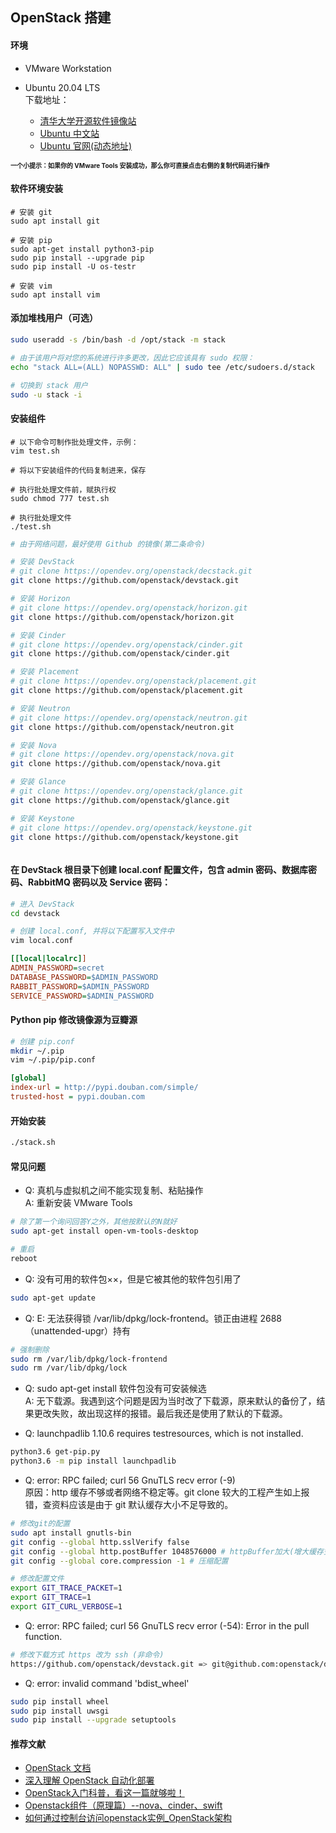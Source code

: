 ## OpenStack 搭建

#### 环境
* VMware Workstation

* Ubuntu 20.04 LTS  
  下载地址：
  * [清华大学开源软件镜像站](https://mirrors.tuna.tsinghua.edu.cn/ubuntu-releases/ '清华大学开源软件镜像站')
  * [Ubuntu 中文站](https://cn.ubuntu.com/download/desktop/ 'cn.ubuntu.com')
  * [Ubuntu 官网(动态地址)](https://ubuntu.com/download/desktop/thank-you?version=20.04.4&architecture=amd64 'ubuntu.com')

**<font size=1>一个小提示：如果你的 VMware Tools 安装成功，那么你可直接点击右侧的复制代码进行操作</font>**

#### 软件环境安装
```
# 安装 git
sudo apt install git

# 安装 pip
sudo apt-get install python3-pip
sudo pip install --upgrade pip
sudo pip install -U os-testr

# 安装 vim
sudo apt install vim
```

#### 添加堆栈用户（可选）
``` bash
sudo useradd -s /bin/bash -d /opt/stack -m stack

# 由于该用户将对您的系统进行许多更改，因此它应该具有 sudo 权限：
echo "stack ALL=(ALL) NOPASSWD: ALL" | sudo tee /etc/sudoers.d/stack

# 切换到 stack 用户
sudo -u stack -i
```

#### 安装组件
```
# 以下命令可制作批处理文件，示例：
vim test.sh

# 将以下安装组件的代码复制进来，保存

# 执行批处理文件前，赋执行权
sudo chmod 777 test.sh

# 执行批处理文件
./test.sh
```

``` bash
# 由于网络问题，最好使用 Github 的镜像(第二条命令)

# 安装 DevStack
# git clone https://opendev.org/openstack/decstack.git
git clone https://github.com/openstack/devstack.git

# 安装 Horizon
# git clone https://opendev.org/openstack/horizon.git
git clone https://github.com/openstack/horizon.git

# 安装 Cinder
# git clone https://opendev.org/openstack/cinder.git
git clone https://github.com/openstack/cinder.git

# 安装 Placement
# git clone https://opendev.org/openstack/placement.git
git clone https://github.com/openstack/placement.git

# 安装 Neutron
# git clone https://opendev.org/openstack/neutron.git
git clone https://github.com/openstack/neutron.git

# 安装 Nova
# git clone https://opendev.org/openstack/nova.git
git clone https://github.com/openstack/nova.git

# 安装 Glance
# git clone https://opendev.org/openstack/glance.git
git clone https://github.com/openstack/glance.git

# 安装 Keystone
# git clone https://opendev.org/openstack/keystone.git
git clone https://github.com/openstack/keystone.git



```

#### 在 DevStack 根目录下创建 local.conf 配置文件，包含 admin 密码、数据库密码、RabbitMQ 密码以及 Service 密码：
``` bash
# 进入 DevStack
cd devstack

# 创建 local.conf, 并将以下配置写入文件中
vim local.conf
```
```ini
[[local|localrc]]
ADMIN_PASSWORD=secret
DATABASE_PASSWORD=$ADMIN_PASSWORD
RABBIT_PASSWORD=$ADMIN_PASSWORD
SERVICE_PASSWORD=$ADMIN_PASSWORD
```

#### Python pip 修改镜像源为豆瓣源
``` bash
# 创建 pip.conf 
mkdir ~/.pip
vim ~/.pip/pip.conf
```
``` ini
[global]
index-url = http://pypi.douban.com/simple/
trusted-host = pypi.douban.com
```

#### 开始安装
``` bash
./stack.sh
```

#### 常见问题
* Q: 真机与虚拟机之间不能实现复制、粘贴操作  
A: 重新安装 VMware Tools
``` bash
# 除了第一个询问回答Y之外，其他按默认的N就好
sudo apt-get install open-vm-tools-desktop

# 重启
reboot
```  


* Q: 没有可用的软件包××，但是它被其他的软件包引用了
``` bash
sudo apt-get update
```


* Q: E: 无法获得锁 /var/lib/dpkg/lock-frontend。锁正由进程 2688（unattended-upgr）持有
``` bash
# 强制删除
sudo rm /var/lib/dpkg/lock-frontend
sudo rm /var/lib/dpkg/lock
```


* Q: sudo apt-get install 软件包没有可安装候选  
A: 无下载源。我遇到这个问题是因为当时改了下载源，原来默认的备份了，结果更改失败，故出现这样的报错。最后我还是使用了默认的下载源。



* Q: launchpadlib 1.10.6 requires testresources, which is not installed.
``` bash
python3.6 get-pip.py
python3.6 -m pip install launchpadlib
```


* Q: error: RPC failed; curl 56 GnuTLS recv error (-9)  
原因：http 缓存不够或者网络不稳定等。git clone 较大的工程产生如上报错，查资料应该是由于 git 默认缓存大小不足导致的。
``` bash
# 修改git的配置
sudo apt install gnutls-bin
git config --global http.sslVerify false
git config --global http.postBuffer 1048576000 # httpBuffer加大(增大缓存空间)
git config --global core.compression -1 # 压缩配置

# 修改配置文件
export GIT_TRACE_PACKET=1
export GIT_TRACE=1
export GIT_CURL_VERBOSE=1
```


* Q: error: RPC failed; curl 56 GnuTLS recv error (-54): Error in the pull function.
``` bash
# 修改下载方式 https 改为 ssh (非命令)
https://github.com/openstack/devstack.git => git@github.com:openstack/devstack.git
```


* Q: error: invalid command 'bdist_wheel'
``` bash
sudo pip install wheel
sudo pip install uwsgi
sudo pip install --upgrade setuptools
```



#### 推荐文献
* [OpenStack 文档](https://docs.openstack.org/devstack/latest/ 'devstack')
* [深入理解 OpenStack 自动化部署](https://www.bookstack.cn/read/deployopenstackwithpuppet/deployment_tool-devstack.md/ '深入理解 OpenStack 自动化部署')
* [OpenStack入门科普，看这一篇就够啦！](https://zhuanlan.zhihu.com/p/35598437/ 'OpenStack入门科普')
* [Openstack组件（原理篇）--nova、cinder、swift](https://blog.csdn.net/qq_43257377/article/details/104279625/ 'Openstack组件（原理篇）')
* [如何通过控制台访问openstack实例_OpenStack架构](https://blog.csdn.net/weixin_39639568/article/details/110907279/ 'OpenStack架构')
